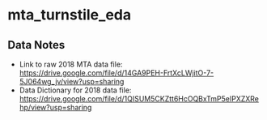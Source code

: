 # mta_turnstile_eda

## Data Notes

* Link to raw 2018 MTA data file: https://drive.google.com/file/d/14GA9PEH-FrtXcLWjitO-7-5J064wg_jv/view?usp=sharing
* Data Dictionary for 2018 data file: https://drive.google.com/file/d/1QISUM5CKZtt6HcOQBxTmP5eIPXZXRehp/view?usp=sharing
